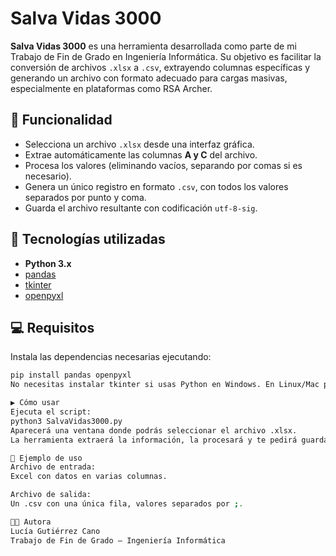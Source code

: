 # Salva Vidas 3000

**Salva Vidas 3000** es una herramienta desarrollada como parte de mi Trabajo de Fin de Grado en Ingeniería Informática. Su objetivo es facilitar la conversión de archivos `.xlsx` a `.csv`, extrayendo columnas específicas y generando un archivo con formato adecuado para cargas masivas, especialmente en plataformas como RSA Archer.

## 📌 Funcionalidad

- Selecciona un archivo `.xlsx` desde una interfaz gráfica.
- Extrae automáticamente las columnas **A y C** del archivo.
- Procesa los valores (eliminando vacíos, separando por comas si es necesario).
- Genera un único registro en formato `.csv`, con todos los valores separados por punto y coma.
- Guarda el archivo resultante con codificación `utf-8-sig`.

## 🚀 Tecnologías utilizadas

- **Python 3.x**
- [pandas](https://pandas.pydata.org/)
- [tkinter](https://docs.python.org/3/library/tkinter.html)
- [openpyxl](https://openpyxl.readthedocs.io/en/stable/)

## 💻 Requisitos

Instala las dependencias necesarias ejecutando:

```bash
pip install pandas openpyxl
No necesitas instalar tkinter si usas Python en Windows. En Linux/Mac puede requerir instalación manual.

▶️ Cómo usar
Ejecuta el script:
python3 SalvaVidas3000.py
Aparecerá una ventana donde podrás seleccionar el archivo .xlsx.
La herramienta extraerá la información, la procesará y te pedirá guardar el archivo .csv en algún lugar. 

🧪 Ejemplo de uso
Archivo de entrada:
Excel con datos en varias columnas.

Archivo de salida:
Un .csv con una única fila, valores separados por ;.

👩‍💻 Autora
Lucía Gutiérrez Cano
Trabajo de Fin de Grado – Ingeniería Informática
